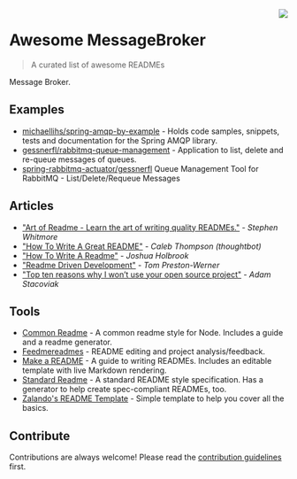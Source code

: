 <img src="icon.png" align="right" />

# Awesome MessageBroker 
> A curated list of awesome READMEs

Message Broker.

## Examples
- [michaellihs/spring-amqp-by-example](https://github.com/michaellihs/spring-amqp-by-example) - Holds code samples, snippets, tests and documentation for the Spring AMQP library.
- [gessnerfl/rabbitmq-queue-management](https://github.com/gessnerfl/rabbitmq-queue-management) - Application to list, delete and re-queue messages of queues.
- [spring-rabbitmq-actuator/gessnerfl](https://github.com/julian-eggers/spring-rabbitmq-actuator) Queue Management Tool for RabbitMQ - List/Delete/Requeue Messages


## Articles
- ["Art of Readme - Learn the art of writing quality READMEs."](https://github.com/noffle/art-of-readme) - *Stephen Whitmore*
- ["How To Write A Great README"](https://robots.thoughtbot.com/how-to-write-a-great-readme) - *Caleb Thompson (thoughtbot)*
- ["How To Write A Readme"](http://jfhbrook.github.io/2011/11/09/readmes.html) - *Joshua Holbrook*
- ["Readme Driven Development"](http://tom.preston-werner.com/2010/08/23/readme-driven-development.html) - *Tom Preston-Werner*
- ["Top ten reasons why I won’t use your open source project"](https://changelog.com/posts/top-ten-reasons-why-i-wont-use-your-open-source-project) - *Adam Stacoviak*

## Tools

- [Common Readme](https://github.com/noffle/common-readme) - A common readme style for Node. Includes a guide and a readme generator.
- [Feedmereadmes](https://github.com/lappleapple/feedmereadmes) - README editing and project analysis/feedback.
- [Make a README](https://www.makeareadme.com/) - A guide to writing READMEs. Includes an editable template with live Markdown rendering.
- [Standard Readme](https://github.com/RichardLitt/standard-readme) - A standard README style specification. Has a generator to help create spec-compliant READMEs, too.
- [Zalando's README Template](https://github.com/zalando/zalando-howto-open-source/blob/master/READMEtemplate.md) - Simple template to help you cover all the basics.

## Contribute

Contributions are always welcome!
Please read the [contribution guidelines](contributing.md) first.
